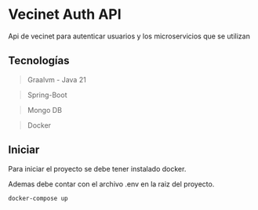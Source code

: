 # Vecinet Auth API 

Api de vecinet para autenticar usuarios y los microservicios que se utilizan

## Tecnologías
> Graalvm - Java 21

> Spring-Boot

> Mongo DB

> Docker

## Iniciar
Para iniciar el proyecto se debe tener instalado docker.

Ademas debe contar con el archivo .env en la raiz del proyecto.

```bash
docker-compose up
```